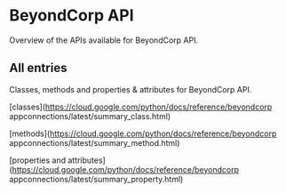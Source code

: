 [
This is a templated file. Adding content to this file may result in it being
reverted. Instead, if you want to place additional content, create an
"overview_content.md" file in `docs/` directory. The Sphinx tool will
pick up on the content and merge the content.
]: #

# BeyondCorp API

Overview of the APIs available for BeyondCorp API.

## All entries

Classes, methods and properties & attributes for
BeyondCorp API.

[classes](https://cloud.google.com/python/docs/reference/beyondcorp appconnections/latest/summary_class.html)

[methods](https://cloud.google.com/python/docs/reference/beyondcorp appconnections/latest/summary_method.html)

[properties and
attributes](https://cloud.google.com/python/docs/reference/beyondcorp appconnections/latest/summary_property.html)
